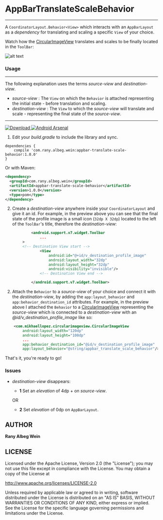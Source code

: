 # AppBarTranslateScaleBehavior
---

A `CoordinatorLayout.Behavior<View>` which interacts with an `AppBarLayout` as a *dependency* for translating and scaling a specific `View` of your choice.

Watch how the [CircularImageView](https://github.com/lopspower/CircularImageView) translates and scales to be finally located in the `ToolBar`:

![alt text](yairVisitor.gif "Example")

### Usage

---

The following explanation uses the terms *source-view* and *destination-view*.

* *source-view* : The `View` on which the `Behavior` is attached representing the initial state - before translation and scaling.
* *destination-view* : The `View` to which the *source-view* will translate and scale - representing the final state of the *source-view*.

---

[ ![Download](https://api.bintray.com/packages/ranyalbegwein/AppBarTranslateScaleBehavior/appbar-translate-scale-behavior/images/download.svg) ](https://bintray.com/ranyalbegwein/AppBarTranslateScaleBehavior/appbar-translate-scale-behavior/_latestVersion)
[![Android Arsenal]( https://img.shields.io/badge/Android%20Arsenal-AppBarTranslateScaleBehavior-green.svg?style=flat )]( https://android-arsenal.com/details/1/6391 )

1. Edit your *build.gradle* to include the library and sync.

```
dependencies {
    compile 'com.rany.albeg.wein:appbar-translate-scale-behavior:1.0.0'
}
```
Or with Maven:
```xml
<dependency>
  <groupId>com.rany.albeg.wein</groupId>
  <artifactId>appbar-translate-scale-behavior</artifactId>
  <version>1.0.0</version>
  <type>pom</type>
</dependency>
```

2. Create a *destination-view* anywhere inside your `CoordinatorLayout` and give it an id. For example, in the preview above you can see that the final state of the profile image is a small icon (`32dp X 32dp`) located to the left of the `ToolBar`'s title, therefore the *destination-view*:

```xml
            <android.support.v7.widget.Toolbar
            	... 
		>
		<!-- Destination View start -->
                <View
                    android:id="@+id/v_destination_profile_image"
                    android:layout_width="32dp"
                    android:layout_height="32dp"
                    android:visibility="invisible"/>
                <!-- Destination View end -->

            </android.support.v7.widget.Toolbar>
```

2. Attach the `Behavior` to a *source-view* of your choice and connect it with the *destination-view*, by adding the `app:layout_behavior` and `app:behavior_destination_id` attributes. For example, in the preview above I attached the `Behavior` to a [CircularImageView](https://github.com/lopspower/CircularImageView) representing the *source-view* which is connected to a *destination-view* with an *@id/v_destination_profile_image* like so:

```xml
    <com.mikhaellopez.circularimageview.CircularImageView
        android:layout_width="120dp"
        android:layout_height="100dp"
        ...
        app:behavior_destination_id="@id/v_destination_profile_image"
        app:layout_behavior="@string/appbar_translate_scale_behavior"/>
```

That's it, you're ready to go!

### Issues
* *destination-view* disappears:
	* **1** Set an *elevation* of 4dp + on *source-view*.
	
	OR
    
	* **2** Set *elevation* of 0dp on `AppBarLayout`.

AUTHOR
-------

**Rany Albeg Wein**


LICENSE
--------
Licensed under the Apache License, Version 2.0 (the "License");
you may not use this file except in compliance with the License.
You may obtain a copy of the License at

http://www.apache.org/licenses/LICENSE-2.0

Unless required by applicable law or agreed to in writing, software
distributed under the License is distributed on an "AS IS" BASIS,
WITHOUT WARRANTIES OR CONDITIONS OF ANY KIND, either express or implied.
See the License for the specific language governing permissions and
limitations under the License.

